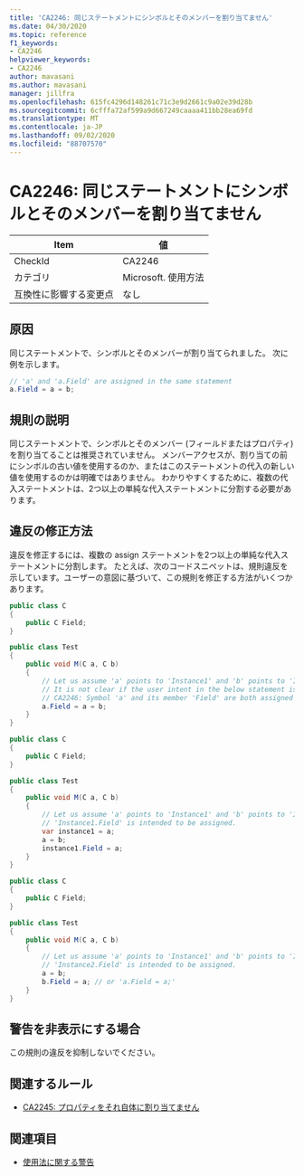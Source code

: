 ```yaml
---
title: 'CA2246: 同じステートメントにシンボルとそのメンバーを割り当てません'
ms.date: 04/30/2020
ms.topic: reference
f1_keywords:
- CA2246
helpviewer_keywords:
- CA2246
author: mavasani
ms.author: mavasani
manager: jillfra
ms.openlocfilehash: 615fc4296d148261c71c3e9d2661c9a02e39d28b
ms.sourcegitcommit: 6cfffa72af599a9d667249caaaa411bb28ea69fd
ms.translationtype: MT
ms.contentlocale: ja-JP
ms.lasthandoff: 09/02/2020
ms.locfileid: "88707570"
---
```

# <a name="ca2246-do-not-assign-a-symbol-and-its-member-in-the-same-statement"></a>CA2246: 同じステートメントにシンボルとそのメンバーを割り当てません

|Item|値|
|-|-|
|CheckId|CA2246|
|カテゴリ|Microsoft. 使用方法|
|互換性に影響する変更点|なし|

## <a name="cause"></a>原因

同じステートメントで、シンボルとそのメンバーが割り当てられました。 次に例を示します。

```csharp
// 'a' and 'a.Field' are assigned in the same statement
a.Field = a = b;
```

## <a name="rule-description"></a>規則の説明

同じステートメントで、シンボルとそのメンバー (フィールドまたはプロパティ) を割り当てることは推奨されていません。 メンバーアクセスが、割り当ての前にシンボルの古い値を使用するのか、またはこのステートメントの代入の新しい値を使用するのかは明確ではありません。 わかりやすくするために、複数の代入ステートメントは、2つ以上の単純な代入ステートメントに分割する必要があります。

## <a name="how-to-fix-violations"></a>違反の修正方法

違反を修正するには、複数の assign ステートメントを2つ以上の単純な代入ステートメントに分割します。 たとえば、次のコードスニペットは、規則違反を示しています。ユーザーの意図に基づいて、この規則を修正する方法がいくつかあります。

```csharp
public class C
{
    public C Field;
}

public class Test
{
    public void M(C a, C b)
    {
        // Let us assume 'a' points to 'Instance1' and 'b' points to 'Instance2' at the start of the method.
        // It is not clear if the user intent in the below statement is to assign to 'Instance1.Field' or 'Instance2.Field'.        
        // CA2246: Symbol 'a' and its member 'Field' are both assigned in the same statement. You are at risk of assigning the member of an unintended object.
        a.Field = a = b;
    }
}
```

```csharp
public class C
{
    public C Field;
}

public class Test
{
    public void M(C a, C b)
    {
        // Let us assume 'a' points to 'Instance1' and 'b' points to 'Instance2' at the start of the method.
        // 'Instance1.Field' is intended to be assigned.
        var instance1 = a;
        a = b;
        instance1.Field = a;
    }
}
```

```csharp
public class C
{
    public C Field;
}

public class Test
{
    public void M(C a, C b)
    {
        // Let us assume 'a' points to 'Instance1' and 'b' points to 'Instance2' at the start of the method.
        // 'Instance2.Field' is intended to be assigned.
        a = b;
        b.Field = a; // or 'a.Field = a;'
    }
}
```

## <a name="when-to-suppress-warnings"></a>警告を非表示にする場合

この規則の違反を抑制しないでください。

## <a name="related-rules"></a>関連するルール

- [CA2245: プロパティをそれ自体に割り当てません](ca2245.md)

## <a name="see-also"></a>関連項目

- [使用法に関する警告](usage-warnings.md)
